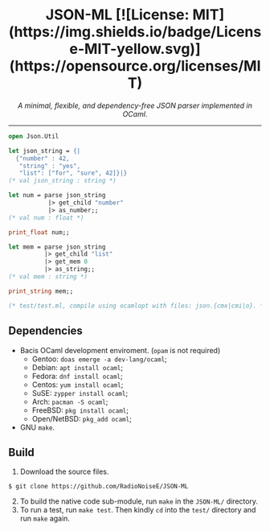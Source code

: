 <h1 align="center">JSON-ML [![License: MIT](https://img.shields.io/badge/License-MIT-yellow.svg)](https://opensource.org/licenses/MIT)</h1>


<p align="center"><i>A minimal, flexible, and dependency-free JSON parser implemented in OCaml</i>.</p>

---

```ocaml
open Json.Util

let json_string = {|
  {"number" : 42,
   "string" : "yes",
   "list": ["for", "sure", 42]}|}
(* val json_string : string *)

let num = parse json_string
           |> get_child "number"
           |> as_number;;
(* val num : float *)

print_float num;;

let mem = parse json_string
          |> get_child "list"
          |> get_mem 0
          |> as_string;;
(* val mem : string *)

print_string mem;;

(* test/test.ml, compile using ocamlopt with files: json.{cmx|cmi|o}. *)
```

## Dependencies

- Bacis OCaml development enviroment. (`opam` is not required)
  - Gentoo: `doas emerge -a dev-lang/ocaml`;
  - Debian: `apt install ocaml`;
  - Fedora: `dnf install ocaml`;
  - Centos: `yum install ocaml`;
  - SuSE: `zypper install ocaml`;
  - Arch: `pacman -S ocaml`;
  - FreeBSD: `pkg install ocaml`;
  - Open/NetBSD: `pkg_add ocaml`;
- GNU `make`.

## Build

1. Download the source files.
```shell
$ git clone https://github.com/RadioNoiseE/JSON-ML
```
2. To build the native code sub-module, run `make` in the `JSON-ML/` directory.
3. To run a test, run `make test`. Then kindly `cd` into the `test/` directory and run `make` again.

